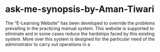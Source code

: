 # ask-me-synopsis-by-Aman-Tiwari
The “E-Learning Website” has been developed to override the problems prevailing in the practicing manual system. This website is supported to eliminate and in  some  cases  reduce the hardships faced by this existing system. More over this system is designed for the particular need of the administrator to carry out operations in a
